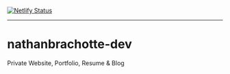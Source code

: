 [![Netlify Status](https://api.netlify.com/api/v1/badges/7f442e93-3220-4b82-b8c7-635681c15d11/deploy-status)](https://app.netlify.com/sites/nathanbrachotte-dev/deploys)

---
# nathanbrachotte-dev

Private Website, Portfolio, Resume &amp; Blog
